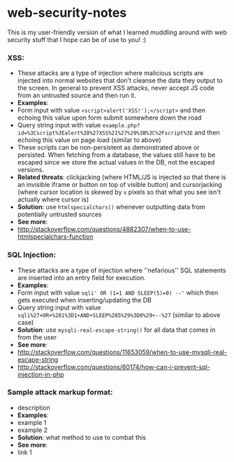 # web-security-notes
This is my user-friendly version of what I learned muddling around with web security stuff that I hope can be of use to you! :)

### XSS:
* These attacks are a type of injection where malicious scripts are injected into normal websites that don't cleanse the data they output to the screen. In general to prevent XSS attacks, never accept JS code from an untrusted source and then run it.
* __Examples__:
 * Form input with value `<script>alert('XSS!');</script>` and then echoing this value upon form submit somewhere down the road
 * Query string input with value `example.php?id=%3Cscript%3Ealert%28%27XSS%21%27%29%3B%3C%2Fscript%3E` and then echoing this value on page load (similar to above)
 * These scripts can be non-persistent as demonstrated above or persisted. When fetching from a database, the values still have to be escaped since we store the actual values in the DB, not the escaped versions.
* __Related threats__: clickjacking (where HTML/JS is injected so that there is an invisible iframe or button on top of visible button) and cursorjacking (where cursor location is skewed by `x` pixels so that what you see isn't actually where cursor is)
* __Solution__: use `htmlspecialchars()` whenever outputting data from potentially untrusted sources
* __See more__:
 * http://stackoverflow.com/questions/4882307/when-to-use-htmlspecialchars-function
 
 
### SQL Injection:
* These attacks are a type of injection where ''nefarious'' SQL statements are inserted into an entry field for execution.
* __Examples__:
 * Form input with value `sqli' OR (1=1 AND SLEEP(5)=0) --'` which then gets executed when inserting/updating the DB
 * Query string input with value `sqli%27+OR+%281%3D1+AND+SLEEP%285%29%3D0%29+--%27` (similar to above case)
* __Solution__: use `mysqli-real-escape-string()` for all data that comes in from the user
* __See more__:
 * http://stackoverflow.com/questions/11653059/when-to-use-mysqli-real-escape-string
 * http://stackoverflow.com/questions/60174/how-can-i-prevent-sql-injection-in-php

### Sample attack markup format:
* description
* __Examples__:
 * example 1
 * example 2
* __Solution__: what method to use to combat this
* __See more__:
 * link 1
